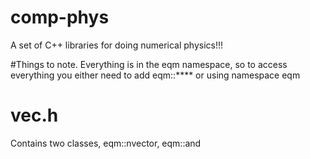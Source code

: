 # comp-phys
A set of C++ libraries for doing numerical physics!!!

#Things to note.
Everything is in the eqm namespace, so to access everything you either need
to add eqm::**** or 
    using namespace eqm

# vec.h
Contains two classes, eqm::nvector, eqm::and 